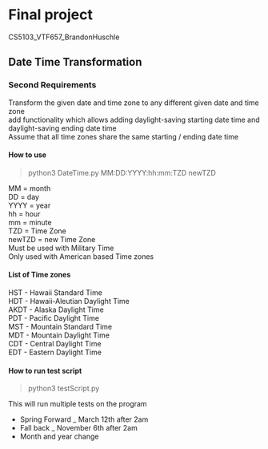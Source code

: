 # Final project

CS5103_VTF657_BrandonHuschle

## Date Time Transformation

### Second Requirements
Transform the given date and time zone to any different given date and time zone  
add functionality which allows adding daylight-saving starting date time and daylight-saving ending date time  
Assume that all time zones share the same starting / ending date time

#### How to use
> python3 DateTime.py MM:DD:YYYY:hh:mm:TZD newTZD

MM     = month  
DD     = day  
YYYY   = year  
hh     = hour  
mm     = minute  
TZD    = Time Zone   
newTZD = new Time Zone  
Must be used with Military Time  
Only used with American based Time zones  

#### List of Time zones
HST - Hawaii Standard Time  
HDT - Hawaii-Aleutian Daylight Time  
AKDT - Alaska Daylight Time  
PDT - Pacific Daylight Time  
MST - Mountain Standard Time  
MDT - Mountain Daylight Time  
CDT - Central Daylight Time  
EDT - Eastern Daylight Time  

#### How to run test script
> python3 testScript.py

This will run multiple tests on the program  
- Spring Forward _ March 12th after 2am
- Fall back _ November 6th after 2am
- Month and year change

